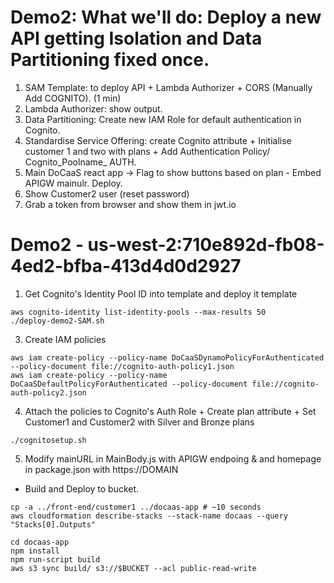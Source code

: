 # Demo2: What we'll do: Deploy a new API getting Isolation and Data Partitioning fixed once.
1. SAM Template: to deploy API + Lambda Authorizer + CORS (Manually Add COGNITO). (1 min)
2. Lambda Authorizer: show output.
3. Data Partitioning: Create new IAM Role for default authentication in Cognito.
4. Standardise Service Offering: create Cognito attribute + Initialise customer 1 and two with plans + Add Authentication Policy/ Cognito_Poolname_ AUTH. 
5. Main DoCaaS react app -> Flag to show buttons based on plan - Embed APIGW mainulr. Deploy.
6. Show Customer2 user (reset password)
7. Grab a token from browser and show them in jwt.io

# Demo2 - us-west-2:710e892d-fb08-4ed2-bfba-413d4d0d2927
1. Get Cognito's Identity Pool ID into template and deploy it template
```shell
aws cognito-identity list-identity-pools --max-results 50
./deploy-demo2-SAM.sh
```


3. Create IAM policies
```shell
aws iam create-policy --policy-name DoCaaSDynamoPolicyForAuthenticated --policy-document file://cognito-auth-policy1.json
aws iam create-policy --policy-name DoCaaSDefaultPolicyForAuthenticated --policy-document file://cognito-auth-policy2.json
```
4. Attach the policies to Cognito's Auth Role + Create plan attribute + Set Customer1 and Customer2 with Silver and Bronze plans
```shell
./cognitosetup.sh
```

5. Modify mainURL in MainBody.js with APIGW endpoing & and homepage in package.json with https://DOMAIN
* Build and Deploy to bucket.
```shell
cp -a ../front-end/customer1 ../docaas-app # ~10 seconds
aws cloudformation describe-stacks --stack-name docaas --query "Stacks[0].Outputs" 

cd docaas-app
npm install
npm run-script build
aws s3 sync build/ s3://$BUCKET --acl public-read-write
```
